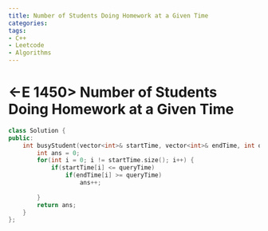 ```yaml
---
title: Number of Students Doing Homework at a Given Time
categories:
tags:
- C++
- Leetcode
- Algorithms
---
```


# <-E 1450> Number of Students Doing Homework at a Given Time

```c++
class Solution {
public:
    int busyStudent(vector<int>& startTime, vector<int>& endTime, int queryTime) {
        int ans = 0;
        for(int i = 0; i != startTime.size(); i++) {
            if(startTime[i] <= queryTime)
                if(endTime[i] >= queryTime)
                    ans++;
                    
        }
        return ans;
    }
};
```

